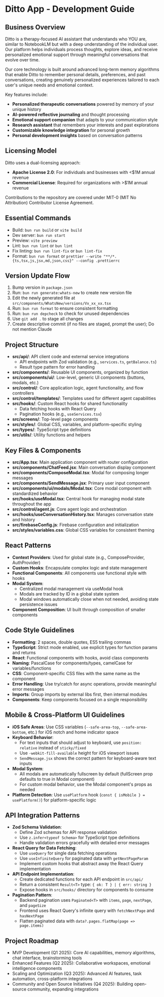 # Ditto App - Development Guide

## Business Overview

Ditto is a therapy-focused AI assistant that understands who YOU are, similar to NotebookLM but with a deep understanding of the individual user. Our platform helps individuals process thoughts, explore ideas, and receive personalized emotional support through meaningful conversations that evolve over time.

Our core technology is built around advanced long-term memory algorithms that enable Ditto to remember personal details, preferences, and past conversations, creating genuinely personalized experiences tailored to each user's unique needs and emotional context.

Key features include:

- **Personalized therapeutic conversations** powered by memory of your unique history
- **AI-powered reflective journaling** and thought processing
- **Emotional support companion** that adapts to your communication style
- **Research assistant** that remembers your interests and past explorations
- **Customizable knowledge integration** for personal growth
- **Personal development insights** based on conversation patterns

## Licensing Model

Ditto uses a dual-licensing approach:

- **Apache License 2.0**: For individuals and businesses with <$1M annual revenue
- **Commercial License**: Required for organizations with >$1M annual revenue

Contributions to the repository are covered under MIT-0 (MIT No Attribution) Contributor License Agreement.

## Essential Commands

- Build: `bun run build` or `vite build`
- Dev server: `bun run start`
- Preview: `vite preview`
- Lint: `bun run lint` or `bun lint`
- Fix linting: `bun run lint-fix` or `bun lint-fix`
- Format: `bun run format` or `prettier --write "**/*.{ts,tsx,js,jsx,md,json,css}" --config .prettierrc`

## Version Update Flow

1. Bump version in `package.json`
2. Run: `bun run generate:whats-new` to create new version file
3. Edit the newly generated file at `src/components/WhatsNew/versions/Vx_xx_xx.tsx`
4. Run: `bun run format` to ensure consistent formatting
5. Run: `bun run depcheck` to check for unused dependencies
6. Use `git add .` to stage all changes
7. Create descriptive commit (if no files are staged, prompt the user); Do not mention Claude

## Project Structure

- **src/api/**: API client code and external service integrations
  - API endpoints with Zod validation (e.g., `services.ts`, `getBalance.ts`)
  - Result type pattern for error handling
- **src/components/**: Reusable UI components, organized by function
- **src/components/ui/**: Low-level, generic UI components (buttons, modals, etc.)
- **src/control/**: Core application logic, agent functionality, and flow controllers
- **src/control/templates/**: Templates used for different agent capabilities
- **src/hooks/**: Custom React hooks for shared functionality
  - Data fetching hooks with React Query
  - Pagination hooks (e.g., `useServices.tsx`)
- **src/screens/**: Top-level page components
- **src/styles/**: Global CSS, variables, and platform-specific styling
- **src/types/**: TypeScript type definitions
- **src/utils/**: Utility functions and helpers

## Key Files & Components

- **src/App.tsx**: Main application component with router configuration
- **src/components/ChatFeed.jsx**: Main conversation display component
- **src/components/ComposeModal.tsx**: Modal for composing longer messages
- **src/components/SendMessage.jsx**: Primary user input component
- **src/components/ui/modals/Modal.tsx**: Core modal component with standardized behavior
- **src/hooks/useModal.tsx**: Central hook for managing modal state throughout the app
- **src/control/agent.js**: Core agent logic and orchestration
- **src/hooks/useConversationHistory.tsx**: Manages conversation state and history
- **src/firebaseConfig.js**: Firebase configuration and initialization
- **src/styles/variables.css**: Global CSS variables for consistent theming

## React Patterns

- **Context Providers**: Used for global state (e.g., ComposeProvider, AuthProvider)
- **Custom Hooks**: Encapsulate complex logic and state management
- **Functional Components**: All components use functional style with hooks
- **Modal System**:
  - Centralized modal management via useModal hook
  - Modals are tracked by ID in a global state system
  - Modal windows automatically close when not needed, avoiding state persistence issues
- **Component Composition**: UI built through composition of smaller components

## Code Style Guidelines

- **Formatting**: 2 spaces, double quotes, ES5 trailing commas
- **TypeScript**: Strict mode enabled, use explicit types for function params and returns
- **React**: Functional components with hooks, avoid class components
- **Naming**: PascalCase for components/types, camelCase for variables/functions
- **CSS**: Component-specific CSS files with the same name as the component
- **Error Handling**: Use try/catch for async operations, provide meaningful error messages
- **Imports**: Group imports by external libs first, then internal modules
- **Components**: Keep components focused on a single responsibility

## Mobile & Cross-Platform UI Guidelines

- **iOS Safe Areas**: Use CSS variables (`--safe-area-top`, `--safe-area-bottom`, etc.) for iOS notch and home indicator space
- **Keyboard Behavior**:
  - For text inputs that should adjust to keyboard, use `position: relative` instead of `sticky/fixed`
  - Use `-webkit-fill-available` height for iOS viewport issues
  - `SendMessage.jsx` shows the correct pattern for keyboard-aware text inputs
- **Modal System**:
  - All modals are automatically fullscreen by default (fullScreen prop defaults to true in Modal component)
  - For custom modal behavior, use the Modal component's props as needed
- **Platform Detection**: Use `usePlatform` hook (`const { isMobile } = usePlatform()`) for platform-specific logic

## API Integration Patterns

- **Zod Schema Validation**:
  - Define Zod schemas for API response validation
  - Use `z.infer<typeof Schema>` for TypeScript type definitions
  - Handle validation errors gracefully with detailed error messages
- **React Query for Data Fetching**:
  - Use `useQuery` for single data fetching operations
  - Use `useInfiniteQuery` for paginated data with `getNextPageParam`
  - Implement custom hooks that abstract away the React Query implementation
- **API Endpoint Implementation**:
  - Create dedicated functions for each API endpoint in `src/api/`
  - Return a consistent `Result<T>` type: `{ ok: T } | { err: string }`
  - Expose hooks in `src/hooks/` directory for components to consume
- **Pagination Pattern**:
  - Backend pagination uses `Paginated<T>` with `items`, `page`, `nextPage`, and `pageSize`
  - Frontend uses React Query's infinite query with `fetchNextPage` and `hasNextPage`
  - Flatten paginated data with `data?.pages.flatMap(page => page.items)`

## Project Roadmap

- MVP Development (Q1 2025): Core AI capabilities, memory algorithms, chat interface, brainstorming tools
- Enhanced Features (Q2 2025): Collaborative workspaces, emotional intelligence components
- Scaling and Optimization (Q3 2025): Advanced AI features, task automation, cross-platform integrations
- Community and Open Source Initiatives (Q4 2025): Building open-source community, expanding integrations
